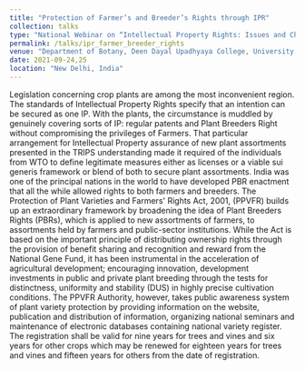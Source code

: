 ```yaml
---
title: "Protection of Farmer’s and Breeder’s Rights through IPR"
collection: talks
type: "National Webinar on “Intellectual Property Rights: Issues and Challenges”"
permalink: /talks/ipr_farmer_breeder_rights
venue: "Department of Botany, Deen Dayal Upadhyaya College, University of Delhi"
date: 2021-09-24,25
location: "New Delhi, India"
---
```


Legislation concerning crop plants are among the most inconvenient region. The standards of
Intellectual Property Rights specify that an intention can be secured as one IP. With the plants,
the circumstance is muddled by genuinely covering sorts of IP: regular patents and Plant
Breeders Right without compromising the privileges of Farmers. That particular arrangement for
Intellectual Property assurance of new plant assortments presented in the TRIPS understanding
made it required of the individuals from WTO to define legitimate measures either as licenses or
a viable sui generis framework or blend of both to secure plant assortments. India was one of the
principal nations in the world to have developed PBR enactment that all the while allowed rights
to both farmers and breeders. The Protection of Plant Varieties and Farmers&#39; Rights Act, 2001,
(PPVFR) builds up an extraordinary framework by broadening the idea of Plant Breeders Rights
(PBRs), which is applied to new assortments of farmers, to assortments held by farmers and
public-sector institutions. While the Act is based on the important principle of distributing
ownership rights through the provision of benefit sharing and recognition and reward from the
National Gene Fund, it has been instrumental in the acceleration of agricultural development;
encouraging innovation, development investments in public and private plant breeding through
the tests for distinctness, uniformity and stability (DUS) in highly precise cultivation conditions.
The PPVFR Authority, however, takes public awareness system of plant variety protection by
providing information on the website, publication and distribution of information, organizing
national seminars and maintenance of electronic databases containing national variety register.
The registration shall be valid for nine years for trees and vines and six years for other crops
which may be renewed for eighteen years for trees and vines and fifteen years for others from the
date of registration.
